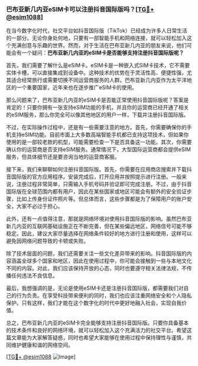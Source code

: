 ### 巴布亚新几内亚eSIM卡可以注册抖音国际版吗？[[TG💪+ @esim1088](https://t.me/s/esim1088)]

在当今数字化时代，社交平台如抖音国际版（TikTok）已经成为许多人日常生活的一部分。无论你身处何地，只要有一部智能手机和网络连接，就可以轻松加入这个充满创意与乐趣的世界。然而，对于生活在巴布亚新几内亚的朋友来说，他们可能会有一个疑问：**巴布亚新几内亚的eSIM卡是否能够支持注册抖音国际版呢？**

首先，我们需要了解什么是eSIM卡。eSIM卡是一种嵌入式SIM卡技术，它不需要实体卡槽，可以直接集成到设备中。这种技术的优势在于灵活性高、便捷性强，尤其适合经常旅行或需要切换不同运营商服务的人群。巴布亚新几内亚作为太平洋地区的一个重要国家，近年来也在逐步推广eSIM卡的使用。

那么问题来了，巴布亚新几内亚的eSIM卡是否能正常使用抖音国际版呢？答案是肯定的！只要你拥有一张支持eSIM功能的手机，并且你的运营商已经开通了相关的eSIM服务，那么你完全可以像其他地区的用户一样，下载并注册抖音国际版。

不过，在实际操作过程中，还是有一些需要注意的地方。首先，你需要确保你的手机支持eSIM功能。目前市面上大多数高端智能手机都已支持这项技术，但如果你使用的是一部较老款的机型，可能需要检查一下是否具备这一功能。其次，你需要确认你的运营商是否支持eSIM服务。通常情况下，大型国际运营商都会提供eSIM服务，但具体细节还是要咨询当地的运营商客服。

接下来，我们来聊聊如何注册抖音国际版。首先，你需要在应用商店搜索并下载抖音国际版的官方应用程序。安装完成后，打开应用并按照提示进行注册。一般来说，注册过程非常简单，只需输入手机号码并验证即可完成注册。不过，由于抖音国际版在全球范围内都有用户，因此在某些国家或地区可能会有额外的安全验证步骤，比如上传身份证件照片等。但总体而言，这些步骤都是为了保障用户的账户安全，大家不必过于担心。

此外，还有一点值得注意，那就是网络环境对使用抖音国际版的影响。虽然巴布亚新几内亚的互联网基础设施正在不断完善，但在某些偏远地区，网络信号可能不够稳定。因此，建议大家尽量选择在网络条件较好的地方进行注册和使用，这样可以避免因网络问题导致的卡顿或失败。

除了技术层面的问题，我们还需要关注一些文化差异带来的影响。抖音国际版的内容涵盖全球多个国家和地区，因此在使用过程中，你可能会接触到一些与本地文化不同的内容。对此，我们应该保持开放的心态，同时也要遵守相关法律法规，不传播任何违法不良信息。

最后，我想强调的是，无论是使用eSIM卡还是注册抖音国际版，都需要我们对自己的行为负责。在享受科技带来便利的同时，我们也应该注重网络安全和个人隐私保护。只有这样，我们才能在这个数字化的时代中更好地融入社会，实现自我价值。

总之，巴布亚新几内亚的eSIM卡完全能够支持注册抖音国际版。只要你具备基本的技术条件和良好的网络环境，就可以轻松加入这个充满活力的社交平台。希望这篇文章能为大家解答疑惑，同时也希望大家能够在使用过程中保持理性与谨慎，共同维护健康和谐的网络空间。

[[TG💪+ @esim1088](https://t.me/s/esim1088) ![Image](https://i.postimg.cc/4NQfJmqS/Snipaste-2025-05-13-00-14-12.png)]